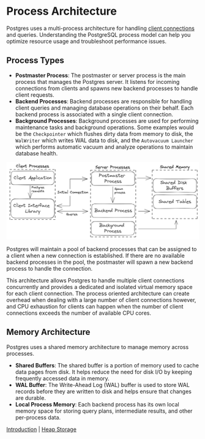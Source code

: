 # Process Architecture

Postgres uses a multi-process architecture for handling [client connections](https://www.postgresql.org/docs/current/connect-estab.html) and queries. Understanding the PostgreSQL process model can help you optimize resource usage and troubleshoot performance issues.

## Process Types

- **Postmaster Process**: The postmaster or server process is the main process that manages the Postgres server. It listens for incoming connections from clients and spawns new backend processes to handle client requests.
- **Backend Processes**: Backend processes are responsible for handling client queries and managing database operations on their behalf. Each backend process is associated with a single client connection.
- **Background Processes**: Background processes are used for performing maintenance tasks and background operations. Some examples would be the `Checkpointer` which flushes dirty data from memory to disk, the `WalWriter` which writes WAL data to disk, and the `Autovacuum Launcher` which performs automatic vacuum and analyze operations to maintain database health.

<p align="center">
  <img src="../image/postgres_processes.png" width="750" />
</p>

Postgres will maintain a pool of backend processes that can be assigned to a client when a new connection is established. If there are no available backend processes in the pool, the postmaster will spawn a new backend process to handle the connection.

This architecture allows Postgres to handle multiple client connections concurrently and provides a dedicated and isolated virtual memory space for each client connection. The process oriented architecture can create overhead when dealing with a large number of client connections however, and CPU exhaustion for clients can happen when the number of client connections exceeds the number of available CPU cores.

## Memory Architecture

Postgres uses a shared memory architecture to manage memory across processes.

- **Shared Buffers**: The shared buffer is a portion of memory used to cache data pages from disk. It helps reduce the need for disk I/O by keeping frequently accessed data in memory.
- **WAL Buffer**: The Write-Ahead Log (WAL) buffer is used to store WAL records before they are written to disk and helps ensure that changes are durable.
- **Local Process Memory**: Each backend process has its own local memory space for storing query plans, intermediate results, and other per-process data.

[Introduction](../README.md) | [Heap Storage](2_heap_storage.md)
